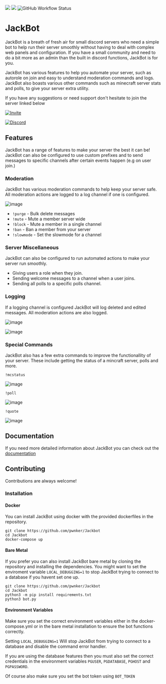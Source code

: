 
<a target="_blank" href="LICENSE" title="License: MIT"><img src="https://img.shields.io/badge/License-MIT-blue.svg"></a>
<a target="_blank" href="https://www.python.org/downloads/" title="Python version"><img src="https://img.shields.io/badge/python-3.9.4-green.svg"></a>
![GitHub Workflow Status](https://img.shields.io/github/workflow/status/pwnker/jackbot/Basic%20Lint)



# JackBot

JackBot is a breath of fresh air for small discord servers who need a simple bot to help run their server smoothly without having to deal with complex web panels and configuration. If you have a small community and need to do a bit more as an admin than the built in discord functions, JackBot is for you.

JackBot has various features to help you automate your server, such as autorole on join and easy to understand moderation commands and logs. JackBot also boasts various other commands such as minecraft server stats and polls, to give your server extra utility.

If you have any suggestions or need support don't hesitate to join the server linked below

[![Invite](https://img.shields.io/website?style=for-the-badge&up_message=Invite%20Jackbot&label=&up_color=%236F85CDFF&url=https%3A%2F%2Fpwnker.com)](https://pwnker.com/jackbot)

[![Discord](https://img.shields.io/discord/827894573711228948?color=%236F85CDFF&logo=discord&style=for-the-badge&label=Support)](https://pwnker.com/discord) 
## Features
JackBot has a range of features to make your server the best it can be! JackBot can also be configured to use custom prefixes and to send messages to specific channels after certain events happen (e.g on user join.)

### Moderation
JackBot has various moderation commands to help keep your server safe. All moderation actions are logged to a log channel if one is configured.

![image](https://user-images.githubusercontent.com/56278210/115973455-fd422480-a54c-11eb-926b-6e4889676e2b.png)

 - `!purge` - Bulk delete messages
 - `!mute` - Mute a member server wide
 - `!block` - Mute a member in a single channel
 - `!ban` - Ban a member from your server
 - `!slowmode` - Set the slowmode for a channel

 ### Server Miscellaneous
 JackBot can also be configured to run automated actions to make your server run smoothly.
 
 - Giving users a role when they join.
 - Sending welcome messages to a channel when a user joins.
 - Sending all polls to a specific polls channel.

 ### Logging
 If a logging channel is configured JackBot will log deleted and edited messages. All moderation actions are also logged.

![image](https://user-images.githubusercontent.com/56278210/115974873-d89f7a00-a557-11eb-8413-961e80d27021.png)

![image](https://user-images.githubusercontent.com/56278210/115974638-fc61c080-a555-11eb-839d-be8095cf2f1a.png)

### Special Commands

JackBot also has a few extra commands to improve the functionallity of your server. These include getting the status of a mincraft server, polls and more.

`!mcstatus`

 ![image](https://user-images.githubusercontent.com/56278210/115974607-cde3e580-a555-11eb-8967-e77a965757e7.png)


 `!poll`

 ![image](https://user-images.githubusercontent.com/56278210/115974594-befd3300-a555-11eb-87db-b682a7e1e4b1.png)


 `!quote`

 ![image](https://user-images.githubusercontent.com/56278210/115974570-9b39ed00-a555-11eb-9f22-3a58770cf0ea.png)


## Documentation

If you need more detailed information about JackBot you can check out the [documentation](https://github.com/pwnker/Jackbot/wiki)

  
## Contributing

Contributions are always welcome!


### Installation

#### Docker
You can install JackBot using docker with the provided dockerfiles in the repository.

```
git clone https://github.com/pwnker/Jackbot
cd Jackbot
docker-compose up
```

#### Bare Metal
If you prefer you can also install JackBot bare metal by cloning the repository and installing the dependencies. You might want to set the enviroment variable `LOCAL_DEBUGGING=1` to stop JackBot trying to connect to a database if you havent set one up.
```
git clone https://github.com/pwnker/Jackbot
cd Jackbot
python3 -m pip install requirements.txt
python3 bot.py
``` 
#### Environment Variables

Make sure you set the correct environment variables either in the docker-compose.yml or in the bare metal installation to ensure the bot functions correctly.

Setting `LOCAL_DEBUGGING=1` Will stop JackBot from trying to connect to a database and disable the command error handler.

If you are using the database features then you must also set the correct credentials in the environment variables `PGUSER`, `PGDATABASE`, `PGHOST` and `PGPASSWORD`.

Of course also make sure you set the bot token using `BOT_TOKEN` 
